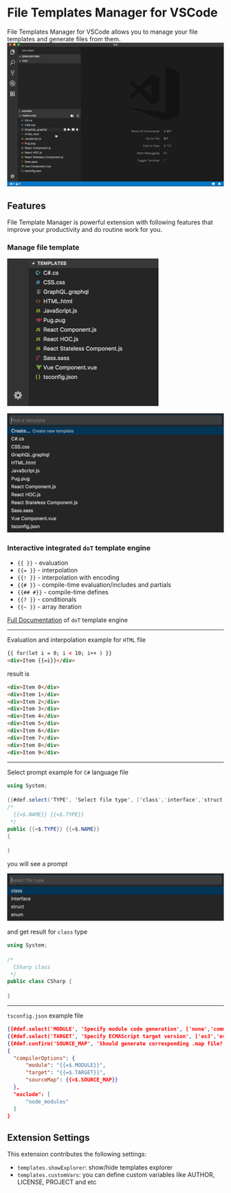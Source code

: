 # File Templates Manager for VSCode

File Templates Manager for VSCode allows you to manage your file templates and generate files from them.
![Screen Cast][screen-cast]

## Features

File Template Manager is powerful extension with following features that improve your productivity and do routine work for you.

### Manage file template

![Explorer][explorer]

![Template Picker][template-picker]

### Interactive integrated `doT` template engine

* `{{ }}` - evaluation
* `{{= }}` - interpolation
* `{{! }}` - interpolation with encoding
* `{{# }}` - compile-time evaluation/includes and partials
* `{{## #}}` - compile-time defines
* `{{? }}` - conditionals
* `{{~ }}` - array iteration

[Full Documentation](http://olado.github.io/doT/index.html) of `doT` template engine

---

Evaluation and interpolation example for `HTML` file

```html
{{ for(let i = 0; i < 10; i++ ) }}
<div>Item {{=i}}</div>
```

result is

```html
<div>Item 0</div>
<div>Item 1</div>
<div>Item 2</div>
<div>Item 3</div>
<div>Item 4</div>
<div>Item 5</div>
<div>Item 6</div>
<div>Item 7</div>
<div>Item 8</div>
<div>Item 9</div>
```

---

Select prompt example for `C#` language file

```cs
using System;

{{#def.select('TYPE', 'Select file type', ['class','interface','struct','enum'])}}
/*
  {{=$.NAME}} {{=$.TYPE}}
 */
public {{=$.TYPE}} {{=$.NAME}}
{

}
```

you will see a prompt

![Select value][type-selector]

and get result for `class` type

```cs
using System;

/*
  CSharp class
 */
public class CSharp {

}
```

---

`tsconfig.json` example file

```json
{{#def.select('MODULE', 'Specify module code generation', ['none','commonjs','amd','system','umd','es6','es2015','esnext'])}}
{{#def.select('TARGET', 'Specify ECMAScript target version', ['es3','es6','es2016','es2017','esnext'])}}
{{#def.confirm('SOURCE_MAP', 'Should generate corresponding .map file?')}}
{
  "compilerOptions": {
      "module": "{{=$.MODULE}}",
      "target": "{{=$.TARGET}}",
      "sourceMap": {{=$.SOURCE_MAP}}
  },
  "exclude": [
      "node_modules"
  ]
}
```

## Extension Settings

This extension contributes the following settings:

* `templates.showExplorer`: show/hide templates explorer
* `templates.customVars`: you can define custom variables like AUTHOR, LICENSE, PROJECT and etc

[screen-cast]: https://github.com/3axap4eHko/file-templates-manager/raw/master/docs/screen-cast.gif 'File Templates Manager Screen Cast'
[explorer]: https://github.com/3axap4eHko/file-templates-manager/raw/master/docs/explorer.png 'File Templates Manager Explorer'
[template-picker]: https://github.com/3axap4eHko/file-templates-manager/raw/master/docs/template-picker.png 'File Templates Manager Picker'
[type-selector]: https://github.com/3axap4eHko/file-templates-manager/raw/master/docs/select-type.png 'File Templates Manager Selector'
